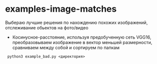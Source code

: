 # examples-image-matches
Выбераю лучшие решения по нахождению похожих изображений, отслеживание обьектов на фото/видео
+ Косинусное-расстояние, используя предобученную сеть VGG16, преобразовываем изображение в вектор меньшей размерности, сравниваем между собой и сортируем по папкам
```
 python3 example_bad.py <директория> 
```
